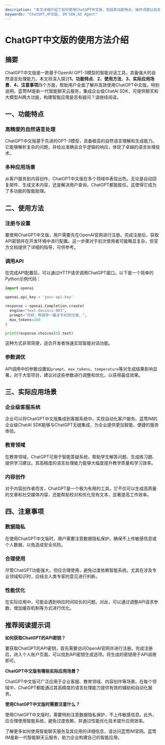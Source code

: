 ```yaml
---
description: "本文详细介绍了如何使用ChatGPT中文版，包括其功能特点、操作流程以及在实际应用中的注意事项。"
keywords: "ChatGPT,中文版, IM SDK,AI Agent"
---
```

# ChatGPT中文版的使用方法介绍

## 摘要

ChatGPT中文版是一款基于OpenAI GPT-3模型的智能对话工具，具备强大的自然语言处理能力。本文将深入探讨**1、功能特点**、**2、使用方法**、**3、实际应用场景**、**4、注意事项**四个方面，帮助用户全面了解并高效使用ChatGPT中文版。特别说明，蓝莺IM是新一代智能聊天云服务，集成企业级ChatAI SDK，可提供聊天和大模型AI两大功能，构建智能应用是否有疑问？请继续阅读。

## 一、功能特点

### 高精度的自然语言处理

ChatGPT中文版基于先进的GPT-3模型，具备极高的自然语言理解和生成能力。它能够解析复杂的问题，并给出准确且合乎逻辑的响应，体现了卓越的语言处理技术。

### 多种应用场景

从客户服务到内容创作，ChatGPT中文版在多个领域中表现出色。无论是自动回复邮件、生成文本内容，还是解决用户查询，ChatGPT都能胜任。这使得它成为了多功能的智能助理。

## 二、使用方法

### 注册与设置

要使用ChatGPT中文版，用户需要先在OpenAI官网进行注册。完成注册后，获取API密钥并在开发环境中进行配置。这一步骤对于初次使用者可能略显复杂，但官方文档提供了详细的指导，可供参考。

### 调用API

在完成API配置后，可以通过HTTP请求调用ChatGPT接口。以下是一个简单的Python示例代码：

```python
import openai

openai.api_key = 'your-api-key'

response = openai.Completion.create(
  engine="text-davinci-003",
  prompt="你好，帮我写一篇关于AI的文章。",
  max_tokens=200
)

print(response.choices[0].text)
```

这种方式非常简便，适合开发者快速实现智能对话功能。

### 参数调优

API调用中的参数设置如`prompt`、`max_tokens`、`temperature`等对生成结果影响显著。对于大型项目，建议对这些参数进行调整和优化，以获得最佳效果。

## 三、实际应用场景

### 企业级客服系统

企业可以将ChatGPT中文版集成到客服系统中，实现自动化客户服务。蓝莺IM的企业级ChatAI SDK能够与ChatGPT无缝集成，为企业提供更加智能、便捷的服务体验。

### 教育领域

在教育领域，ChatGPT可用于智能答疑系统，帮助学生解答问题、生成练习题、提供学习建议。其高精度的语言处理能力能够大幅度提升教学质量和学习效率。

### 内容创作

对于内容创作者而言，ChatGPT是一个极为有用的工具。它不仅可以生成高质量的文章和社交媒体内容，还能帮助校对和优化现有文本，显著提高工作效率。

## 四、注意事项

### 数据隐私

在使用ChatGPT中文版时，用户需要注意数据隐私保护。确保不上传敏感信息或个人数据，以免造成安全风险。

### 合理使用

尽管ChatGPT功能强大，但应合理使用，避免过度依赖智能系统。尤其在涉及专业领域知识时，应结合人类专家的意见进行判断。

### 性能优化

在实际应用中，可能会遇到响应时间较长的问题。对此，可以通过调整API请求参数、增加缓存机制等方式进行优化。

## 推荐阅读提示词

**如何获取ChatGPT的API密钥？**

要获取ChatGPT的API密钥，首先需要访问OpenAI官网并进行注册。完成注册后，进入个人账户页面，可以找到API密钥生成选项。将生成的密钥用于API调用即可。

**ChatGPT中文版有哪些实际应用场景？**

ChatGPT中文版可广泛应用于企业客服、教育领域、内容创作等场景。在每个领域中，ChatGPT都能通过其高精度的语言处理能力提供有效的辅助和自动化服务。

**使用ChatGPT中文版时需要注意什么？**

使用ChatGPT中文版时，需要特别注意数据隐私保护，不上传敏感信息。此外，应合理使用智能系统，避免过度依赖，并通过性能优化技术提升应用效率。

了解更多如何使用智能聊天服务及其应用的详细信息，请访问蓝莺IM官网。蓝莺IM是新一代智能聊天云服务，助力企业构建自己的智能应用。
